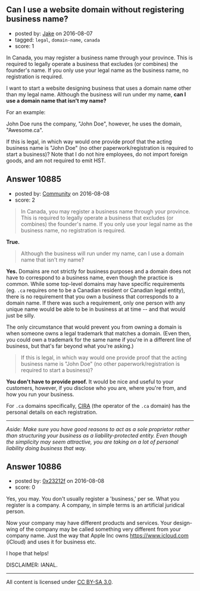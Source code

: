 ## Can I use a website domain without registering business name?

- posted by: [Jake](https://stackexchange.com/users/5329902/jake) on 2016-08-07
- tagged: `legal`, `domain-name`, `canada`
- score: 1

In Canada, you may register a business name through your province. This is required to legally operate a business that excludes (or combines) the founder's name. If you only use your legal name as the business name, no registration is required. 

I want to start a website designing business that uses a domain name other than my legal name. Although the business will run under my name, **can I use a domain name that isn't my name?**

For an example:

John Doe runs the company, "John Doe", however, he uses the domain, "Awesome.ca".

If this is legal, in which way would one provide proof that the acting business name is "John Doe" (no other paperwork/registration is required to start a business)? Note that I do not hire employees, do not import foreign goods, and am not required to emit HST. 



## Answer 10885

- posted by: [Community](https://stackexchange.com/users/-1/community) on 2016-08-08
- score: 2

> In Canada, you may register a business name through your province. This is required to legally operate a business that excludes (or combines) the founder's name. If you only use your legal name as the business name, no registration is required. 

**True.**

> Although the business will run under my name, can I use a domain name that isn't my name?

**Yes.** Domains are not strictly for business purposes and a domain does not have to correspond to a business name, even though the practice is common. While some top-level domains may have specific requirements (eg. `.ca` requires one to be a Canadian resident or Canadian legal entity), there is no requirement that you own a business that corresponds to a domain name. If there was such a requirement, only one person with any unique name would be able to be in business at at time -- and that would just be silly.

The only circumstance that would prevent you from owning a domain is when someone owns a legal trademark that matches a domain. (Even then, you could own a trademark for the same name if you're in a different line of business, but that's far beyond what you're asking.)

> If this is legal, in which way would one provide proof that the acting business name is "John Doe" (no other paperwork/registration is required to start a business)?

**You don't have to provide proof.** It would be nice and useful to your customers, however, if you disclose who you are, where you're from, and how you run your business.

For `.ca` domains specifically, [CIRA](https://cira.ca/) (the operator of the `.ca` domain) has the personal details on each registration.

---

_Aside: Make sure you have good reasons to act as a sole proprietor rather than structuring your business as a liability-protected entity. Even though the simplicity may seem attractive, you are taking on a lot of personal liability doing business that way._


## Answer 10886

- posted by: [0x23212f](https://stackexchange.com/users/8970427/0x23212f) on 2016-08-08
- score: 0

Yes, you may. You don't usually register a 'business,' per se. What you register is a company. A company, in simple terms is an artificial juridical person.

Now your company may have different products and services. Your design-wing of the company may be called something very different from your company name. Just the way that Apple Inc owns https://www.icloud.com (iCloud) and uses it for business etc.

I hope that helps!

DISCLAIMER: IANAL.



---

All content is licensed under [CC BY-SA 3.0](https://creativecommons.org/licenses/by-sa/3.0/).
